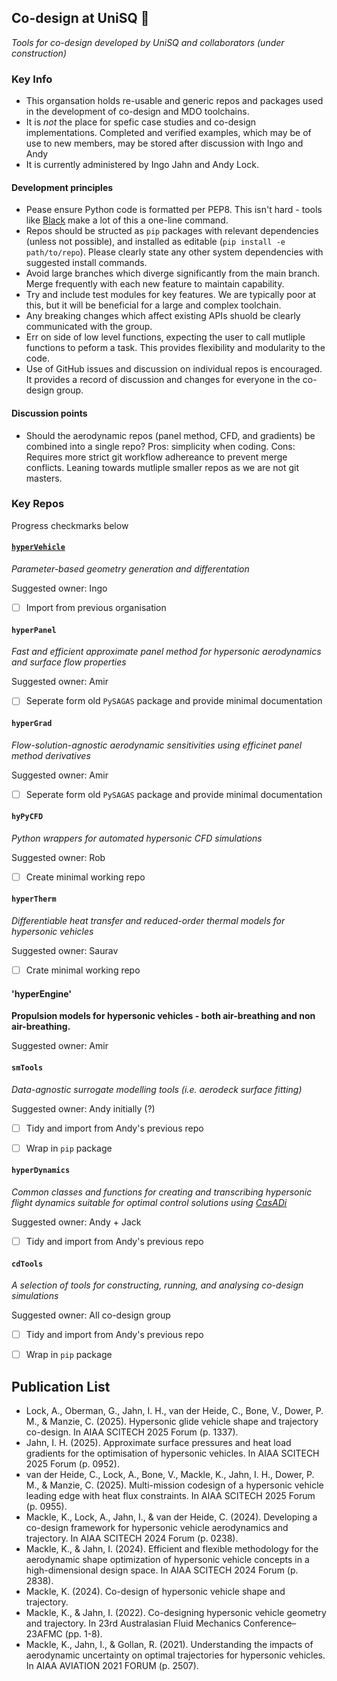 ## Co-design at UniSQ 🚀

_Tools for co-design developed by UniSQ and collaborators (under construction)_

### Key Info
- This organsation holds re-usable and generic repos and packages used in the development of co-design and MDO toolchains.
- It is _not_ the place for spefic case studies and co-design implementations. Completed and verified examples, which may be of use to new members, may be stored after discussion with Ingo and Andy
- It is currently administered by Ingo Jahn and Andy Lock.

#### Development principles
- Pease ensure Python code is formatted per PEP8. This isn't hard - tools like [Black](https://github.com/psf/black) make a lot of this a one-line command.
- Repos should be structed as `pip` packages with relevant dependencies (unless not possible), and installed as editable (`pip install -e path/to/repo`). Please clearly state any other system dependencies with suggested install commands.
- Avoid large branches which diverge significantly from the main branch. Merge frequently with each new feature to maintain capability.
- Try and include test modules for key features. We are typically poor at this, but it will be beneficial for a large and complex toolchain.
- Any breaking changes which affect existing APIs shuold be clearly communicated with the group.
- Err on side of low level functions, expecting the user to call mutliple functions to peform a task. This provides flexibility and modularity to the code.
- Use of GitHub issues and discussion on individual repos is encouraged. It provides a record of discussion and changes for everyone in the co-design group.

#### Discussion points
- Should the aerodynamic repos (panel method, CFD, and gradients) be combined into a single repo? Pros: simplicity when coding. Cons: Requires more strict git workflow adhereance to prevent merge conflicts. Leaning towards mutliple smaller repos as we are not git masters.

### Key Repos
Progress checkmarks below


#### [`hyperVehicle`](https://github.com/codesign-at-usq/hyperVehicle)
_Parameter-based geometry generation and differentation_

Suggested owner: Ingo
- [ ] Import from previous organisation


#### `hyperPanel`
_Fast and efficient approximate panel method for hypersonic aerodynamics and surface flow properties_

Suggested owner: Amir
- [ ] Seperate form old `PySAGAS` package and provide minimal documentation


#### `hyperGrad`
_Flow-solution-agnostic aerodynamic sensitivities using efficinet panel method derivatives_

Suggested owner: Amir
- [ ] Seperate form old `PySAGAS` package and provide minimal documentation


#### `hyPyCFD`
_Python wrappers for automated hypersonic CFD simulations_

Suggested owner: Rob
- [ ] Create minimal working repo


#### `hyperTherm`
_Differentiable heat transfer and reduced-order thermal models for hypersonic vehicles_

Suggested owner: Saurav
- [ ] Crate minimal working repo


#### 'hyperEngine'
__Propulsion models for hypersonic vehicles - both air-breathing and non air-breathing.__

Suggested owner: Amir


#### `smTools`
_Data-agnostic surrogate modelling tools (i.e. aerodeck surface fitting)_

Suggested owner: Andy initially (?)
- [ ] Tidy and import from Andy's previous repo
- [ ] Wrap in `pip` package


#### `hyperDynamics`
_Common classes and functions for creating and transcribing hypersonic flight dynamics suitable for optimal control solutions using [CasADi](https://web.casadi.org/)_

Suggested owner: Andy + Jack
- [ ] Tidy and import from Andy's previous repo


#### `cdTools`
_A selection of tools for constructing, running, and analysing co-design simulations_

Suggested owner: All co-design group
- [ ] Tidy and import from Andy's previous repo
- [ ] Wrap in `pip` package


## Publication List
- Lock, A., Oberman, G., Jahn, I. H., van der Heide, C., Bone, V., Dower, P. M., & Manzie, C. (2025). Hypersonic glide vehicle shape and trajectory co-design. In AIAA SCITECH 2025 Forum (p. 1337).
- Jahn, I. H. (2025). Approximate surface pressures and heat load gradients for the optimisation of hypersonic vehicles. In AIAA SCITECH 2025 Forum (p. 0952).
- van der Heide, C., Lock, A., Bone, V., Mackle, K., Jahn, I. H., Dower, P. M., & Manzie, C. (2025). Multi-mission codesign of a hypersonic vehicle leading edge with heat flux constraints. In AIAA SCITECH 2025 Forum (p. 0955).
- Mackle, K., Lock, A., Jahn, I., & van der Heide, C. (2024). Developing a co-design framework for hypersonic vehicle aerodynamics and trajectory. In AIAA SCITECH 2024 Forum (p. 0238).
- Mackle, K., & Jahn, I. (2024). Efficient and flexible methodology for the aerodynamic shape optimization of hypersonic vehicle concepts in a high-dimensional design space. In AIAA SCITECH 2024 Forum (p. 2838).
- Mackle, K. (2024). Co-design of hypersonic vehicle shape and trajectory.
- Mackle, K., & Jahn, I. (2022). Co-designing hypersonic vehicle geometry and trajectory. In 23rd Australasian Fluid Mechanics Conference–23AFMC (pp. 1-8).
- Mackle, K., Jahn, I., & Gollan, R. (2021). Understanding the impacts of aerodynamic uncertainty on optimal trajectories for hypersonic vehicles. In AIAA AVIATION 2021 FORUM (p. 2507).

<!--

**Here are some ideas to get you started:**

🙋‍♀️ A short introduction - what is your organization all about?
🌈 Contribution guidelines - how can the community get involved?
👩‍💻 Useful resources - where can the community find your docs? Is there anything else the community should know?
🍿 Fun facts - what does your team eat for breakfast?
🧙 Remember, you can do mighty things with the power of [Markdown](https://docs.github.com/github/writing-on-github/getting-started-with-writing-and-formatting-on-github/basic-writing-and-formatting-syntax)
-->
